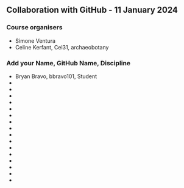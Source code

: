 ## Collaboration with GitHub - 11 January 2024

### Course organisers
* Simone Ventura
* Celine Kerfant, Cel31, archaeobotany

### Add your Name, GitHub Name, Discipline
* Bryan Bravo, bbravo101, Student
*
*
*
*
*
*
*
*
*
*
*
*
*
*
*
*

